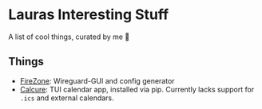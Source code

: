 # Lauras Interesting Stuff
A list of cool things, curated by me 🌠

## Things
- [FireZone](https://www.firezone.dev/): Wireguard-GUI and config generator
- [Calcure](https://github.com/anufrievroman/calcure): TUI calendar app, installed via pip. Currently lacks support for `.ics` and external calendars.
